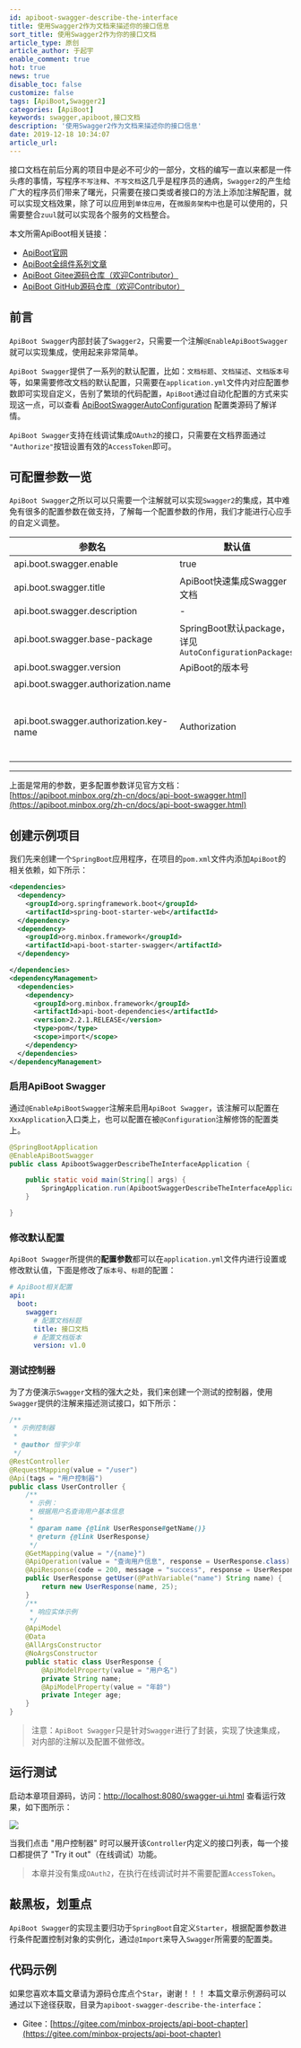 ```yaml
---
id: apiboot-swagger-describe-the-interface
title: 使用Swagger2作为文档来描述你的接口信息
sort_title: 使用Swagger2作为你的接口文档
article_type: 原创
article_author: 于起宇
enable_comment: true
hot: true
news: true
disable_toc: false
customize: false
tags: [ApiBoot,Swagger2]
categories: [ApiBoot]
keywords: swagger,apiboot,接口文档
description: '使用Swagger2作为文档来描述你的接口信息'
date: 2019-12-18 10:34:07
article_url:
---
```


接口文档在前后分离的项目中是必不可少的一部分，文档的编写一直以来都是一件头疼的事情，写程序`不写注释`、`不写文档`这几乎是程序员的通病，`Swagger2`的产生给广大的程序员们带来了曙光，只需要在接口类或者接口的方法上添加注解配置，就可以实现文档效果，除了可以应用到`单体应用`，在`微服务架构中`也是可以使用的，只需要整合`zuul`就可以实现各个服务的文档整合。

<!--more-->
本文所需ApiBoot相关链接：

- [ApiBoot官网](https://apiboot.minbox.org/)
- [ApiBoot全组件系列文章](https://blog.minbox.org/apiboot-all-articles.html)
- [ApiBoot Gitee源码仓库（欢迎Contributor）](https://gitee.com/minbox-projects/api-boot)
- [ApiBoot GitHub源码仓库（欢迎Contributor）](https://github.com/minbox-projects/api-boot)



## 前言

`ApiBoot Swagger`内部封装了`Swagger2`，只需要一个注解`@EnableApiBootSwagger`就可以实现集成，使用起来非常简单。

`ApiBoot Swagger`提供了一系列的默认配置，比如：`文档标题`、`文档描述`、`文档版本号`等，如果需要修改文档的默认配置，只需要在`application.yml`文件内对应配置参数即可实现自定义，告别了繁琐的代码配置，`ApiBoot`通过自动化配置的方式来实现这一点，可以查看 [ApiBootSwaggerAutoConfiguration](https://gitee.com/minbox-projects/api-boot/blob/master/api-boot-project/api-boot-autoconfigure/src/main/java/org/minbox/framework/api/boot/autoconfigure/swagger/ApiBootSwaggerAutoConfiguration.java) 配置类源码了解详情。

`ApiBoot Swagger`支持在线调试集成`OAuth2`的接口，只需要在文档界面通过 `"Authorize"`按钮设置有效的`AccessToken`即可。

## 可配置参数一览

`ApiBoot Swagger`之所以可以只需要一个注解就可以实现`Swagger2`的集成，其中难免有很多的配置参数在做支持，了解每一个配置参数的作用，我们才能进行心应手的自定义调整。

| 参数名                                  | 默认值                                                 | 描述                                    |
| --------------------------------------- | ------------------------------------------------------ | --------------------------------------- |
| api.boot.swagger.enable                 | true                                                   | 是否启用文档                            |
| api.boot.swagger.title                  | ApiBoot快速集成Swagger文档                             | 文档标题                                |
| api.boot.swagger.description            | -                                                      | 文档描述                                |
| api.boot.swagger.base-package           | SpringBoot默认package，详见`AutoConfigurationPackages` | 生成文档的基础package                   |
| api.boot.swagger.version                | ApiBoot的版本号                                        | 文档版本号                              |
| api.boot.swagger.authorization.name     |                                                        | 授权名称                                |
| api.boot.swagger.authorization.key-name | Authorization                                          | 整合Oauth2后AccessToken在Header内的Name |

<hr/>

上面是常用的参数，更多配置参数详见官方文档：[https://apiboot.minbox.org/zh-cn/docs/api-boot-swagger.html](https://apiboot.minbox.org/zh-cn/docs/api-boot-swagger.html)

## 创建示例项目

我们先来创建一个`SpringBoot`应用程序，在项目的`pom.xml`文件内添加`ApiBoot`的相关依赖，如下所示：

```xml
<dependencies>
  <dependency>
    <groupId>org.springframework.boot</groupId>
    <artifactId>spring-boot-starter-web</artifactId>
  </dependency>
  <dependency>
    <groupId>org.minbox.framework</groupId>
    <artifactId>api-boot-starter-swagger</artifactId>
  </dependency>

</dependencies>
<dependencyManagement>
  <dependencies>
    <dependency>
      <groupId>org.minbox.framework</groupId>
      <artifactId>api-boot-dependencies</artifactId>
      <version>2.2.1.RELEASE</version>
      <type>pom</type>
      <scope>import</scope>
    </dependency>
  </dependencies>
</dependencyManagement>
```

### 启用ApiBoot Swagger

通过`@EnableApiBootSwagger`注解来启用`ApiBoot Swagger`，该注解可以配置在`XxxApplication`入口类上，也可以配置在被`@Configuration`注解修饰的配置类上。

```java
@SpringBootApplication
@EnableApiBootSwagger
public class ApibootSwaggerDescribeTheInterfaceApplication {

    public static void main(String[] args) {
        SpringApplication.run(ApibootSwaggerDescribeTheInterfaceApplication.class, args);
    }

}
```

### 修改默认配置

`ApiBoot Swagger`所提供的**配置参数**都可以在`application.yml`文件内进行设置或修改默认值，下面是修改了`版本号`、`标题`的配置：

```yaml
# ApiBoot相关配置
api:
  boot:
    swagger:
      # 配置文档标题
      title: 接口文档
      # 配置文档版本
      version: v1.0
```

### 测试控制器

为了方便演示`Swagger`文档的强大之处，我们来创建一个测试的控制器，使用`Swagger`提供的注解来描述测试接口，如下所示：

```java
/**
 * 示例控制器
 *
 * @author 恒宇少年
 */
@RestController
@RequestMapping(value = "/user")
@Api(tags = "用户控制器")
public class UserController {
    /**
     * 示例：
     * 根据用户名查询用户基本信息
     *
     * @param name {@link UserResponse#getName()}
     * @return {@link UserResponse}
     */
    @GetMapping(value = "/{name}")
    @ApiOperation(value = "查询用户信息", response = UserResponse.class)
    @ApiResponse(code = 200, message = "success", response = UserResponse.class)
    public UserResponse getUser(@PathVariable("name") String name) {
        return new UserResponse(name, 25);
    }
    /**
     * 响应实体示例
     */
    @ApiModel
    @Data
    @AllArgsConstructor
    @NoArgsConstructor
    public static class UserResponse {
        @ApiModelProperty(value = "用户名")
        private String name;
        @ApiModelProperty(value = "年龄")
        private Integer age;
    }
}
```

> 注意：`ApiBoot Swagger`只是针对`Swagger`进行了封装，实现了快速集成，对内部的注解以及配置不做修改。

## 运行测试

启动本章项目源码，访问：[http://localhost:8080/swagger-ui.html](http://localhost:8080/swagger-ui.html) 查看运行效果，如下图所示：

![](/images/post/apiboot-swagger-describe-the-interface-1.png)

当我们点击 "用户控制器" 时可以展开该`Controller`内定义的接口列表，每一个接口都提供了 "Try it out"（在线调试）功能。

> 本章并没有集成`OAuth2`，在执行在线调试时并不需要配置`AccessToken`。

## 敲黑板，划重点

`ApiBoot Swagger`的实现主要归功于`SpringBoot`自定义`Starter`，根据配置参数进行条件配置控制对象的实例化，通过`@Import`来导入`Swagger`所需要的配置类。

## 代码示例

如果您喜欢本篇文章请为源码仓库点个`Star`，谢谢！！！
本篇文章示例源码可以通过以下途径获取，目录为`apiboot-swagger-describe-the-interface`：

- Gitee：[https://gitee.com/minbox-projects/api-boot-chapter](https://gitee.com/minbox-projects/api-boot-chapter)